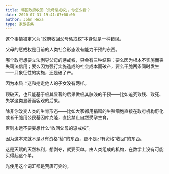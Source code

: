 ```yaml
---
title: 韩国政府收回「父母惩戒权」，你怎么看？
date: 2020-07-31 19:41:07+00:00
author: John Hexa
type: 家族答集
---
```

这个事情被定义为“政府收回父母惩戒权”本身就是一种错误。

父母的惩戒权是目前的人类社会形态没有能力干预的东西。

哪个政府想要立法剥夺父母的惩戒权，只会有三种结果：要么因为根本不实施而丧失司法信用；要么因为强行实施造成的社会成本而破产，要么干脆两条同时发生——只象征性的实施，还是破了产。

因为本质上这和抢走他人的子女没有两样。

顶破天，也只能基于极其显著的后果做极其肤浅的干预——比如追究致残、致死、失学这类显著而客观的后果。

除非你改变人类的生育形态——比如大家都用捐赠的生殖细胞直接在政府机构孵化或者干脆用公民基因库克隆，直接禁止自然受孕生育，

否则永远不要妄想什么“收回父母的惩戒权”。

因为这本来就不是zf有资格“给”的东西，更不是zf有资格“收回”的东西。

这是天赋的天然权利，想剥夺，就要买单。由人类组成的机构，在数学上没有可能买得起这个单。

光使用这个词汇都是荒唐可笑的。


